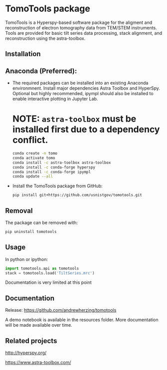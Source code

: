 TomoTools package
===========

TomoTools is a Hyperspy-based software package for the aligment and reconstruction
of electron tomography data from TEM/STEM instruments. Tools are provided for basic 
tilt series data processing, stack alignment, and reconstruction using the astra-toolbox.


Installation
------------

  Anaconda (Preferred):
  ---------------------
  * The required packages can be installed into an existing Anaconda environmnent.
    Install major dependencies Astra Toolbox and HyperSpy. Optional but highly recommended,
    ipympl should also be installed to enable interactive plotting in Jupyter Lab.
    
    # NOTE: `astra-toolbox` must be installed first due to a dependency conflict.
    ```bash
    conda create -n tomo
    conda activate tomo
    conda install -c astra-toolbox astra-toolbox 
    conda install -c conda-forge hyperspy 
    conda install -c conda-forge ipympl
    conda update --all
    ```

  * Install the TomoTools package from GitHub:
    ```bash
    pip install git+https://github.com/usnistgov/tomotools.git
    ```

Removal
-------
The package can be removed with:

```bash
pip uninstall tomotools
```


Usage
-----
In python or ipython:

```python
import tomotools.api as tomotools
stack = tomotools.load('TiltSeries.mrc')
```

Documentation is very limited at this point


Documentation
-------------
Release: https://github.com/andrewherzing/tomotools

A demo notebook is available in the resources folder.  More documentation
will be made available over time.


Related projects
----------------
http://hyperspy.org/

https://www.astra-toolbox.com/
